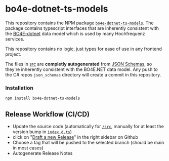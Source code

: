 # bo4e-dotnet-ts-models

This repository contains the NPM package [`bo4e-dotnet-ts-models`](https://www.npmjs.com/package/bo4e-dotnet-ts-models). The package contains typescript interfaces that are inherently consistent with the [BO4E-dotnet](https://github.com/Hochfrequenz/bo4E-dotnet/) data model which is used by many Hochfrequenz services.

This repository contains no logic, just types for ease of use in any frontend project.

The files in [src](src/) are **completly autogenerated** from [JSON Schemas](https://github.com/Hochfrequenz/BO4E-dotnet/tree/main/json-schema-files), so they're inherently consistent with the BO4E.NET data model. Any push to the C# repos `json_schemas` directory will create a commit in this repository.

### Installation

```bash
npm install bo4e-dotnet-ts-models
```

## Release Workflow (CI/CD)

- Update the source code (automatically for [`/src`](/src), manually for at least the version bump in [`index.d.ts`](index.d.ts))
- click on "[Draft a new Release](https://github.com/Hochfrequenz/bo4e-dotnet-ts-models/releases/new)" in the right sidebar on Github
- Choose a tag that will be pushed to the selected branch (should be main in most cases)
- Autogenerate Release Notes
